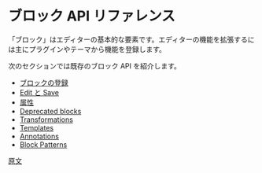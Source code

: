 <!-- 
# Block API Reference
 -->
# ブロック API リファレンス

<!-- 
Blocks are the fundamental element of the editor. They are the primary way in which plugins and themes can register their own functionality and extend the capabilities of the editor.

The following sections will walk you through the existing block APIs:
 -->
「ブロック」はエディターの基本的な要素です。エディターの機能を拡張するには主にプラグインやテーマから機能を登録します。

次のセクションでは既存のブロック API を紹介します。

<!-- 
- [Block registration](/docs/designers-developers/developers/block-api/block-registration.md)
- [Edit and Save](/docs/designers-developers/developers/block-api/block-edit-save.md)
- [Attributes](/docs/designers-developers/developers/block-api/block-attributes.md)
- [Deprecated blocks](/docs/designers-developers/developers/block-api/block-deprecation.md)
- [Transformations](/docs/designers-developers/developers/block-api/block-transforms.md)
- [Templates](/docs/designers-developers/developers/block-api/block-templates.md)
- [Annotations](/docs/designers-developers/developers/block-api/block-annotations.md)
- [Block Patterns](/docs/designers-developers/developers/block-api/block-patterns.md)
 -->

- [ブロックの登録](https://ja.wordpress.org/team/handbook/block-editor/developers/block-api/block-registration/)
- [Edit と Save](https://ja.wordpress.org/team/handbook/block-editor/developers/block-api/block-edit-save/)
- [属性](https://ja.wordpress.org/team/handbook/block-editor/developers/block-api/block-attributes/)
- [Deprecated blocks](https://developer.wordpress.org/block-editor/developers/block-api/block-deprecation/)
- [Transformations](https://github.com/WordPress/gutenberg/blob/master/docs/designers-developers/developers/block-api/block-transforms.md)
- [Templates](https://developer.wordpress.org/block-editor/developers/block-api/block-templates/)
- [Annotations](https://developer.wordpress.org/block-editor/developers/block-api/block-annotations/)
- [Block Patterns](https://developer.wordpress.org/block-editor/developers/block-api/block-patterns/)

[原文](https://github.com/WordPress/gutenberg/blob/master/docs/designers-developers/developers/block-api/README.md)